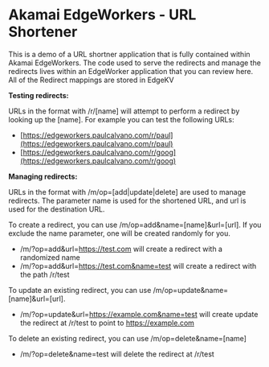 Akamai EdgeWorkers - URL Shortener
==================================

This is a demo of a URL shortner application that is fully contained within Akamai EdgeWorkers. The code used to serve the redirects and manage the redirects lives within an EdgeWorker application that you can review here. All of the Redirect mappings are stored in EdgeKV

**Testing redirects:**

URLs in the format with /r/\[name\] will attempt to perform a redirect by looking up the \[name\]. For example you can test the following URLs:

*   [https://edgeworkers.paulcalvano.com/r/paul](https://edgeworkers.paulcalvano.com/r/paul)
*   [https://edgeworkers.paulcalvano.com/r/goog](https://edgeworkers.paulcalvano.com/r/goog)

**Managing redirects:**

URLs in the format with /m/op=\[add|update|delete\] are used to manage redirects. The parameter name is used for the shortened URL, and url is used for the destination URL.

To create a redirect, you can use /m/op=add&name=\[name\]&url=\[url\]. If you exclude the name parameter, one will be created randomly for you.

*   /m/?op=add&url=https://test.com will create a redirect with a randomized name
*   /m/?op=add&url=https://test.com&name=test will create a redirect with the path /r/test

To update an existing redirect, you can use /m/op=update&name=\[name\]&url=\[url\].

*   /m/?op=update&url=https://example.com&name=test will create update the redirect at /r/test to point to https://example.com

To delete an existing redirect, you can use /m/op=delete&name=\[name\]

*   /m/?op=delete&name=test will delete the redirect at /r/test
